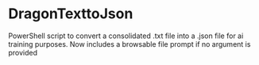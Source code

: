 # DragonTexttoJson
PowerShell script to convert a consolidated .txt file into a .json file for ai training purposes.  Now includes a browsable file prompt if no argument is provided
